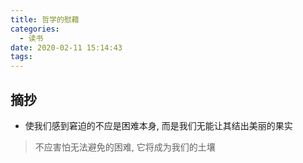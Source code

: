 ```yaml
---
title: 哲学的慰藉
categories:
  - 读书
date: 2020-02-11 15:14:43
tags:
---
```


## 摘抄

* 使我们感到窘迫的不应是困难本身, 而是我们无能让其结出美丽的果实

> 不应害怕无法避免的困难, 它将成为我们的土壤
> 
